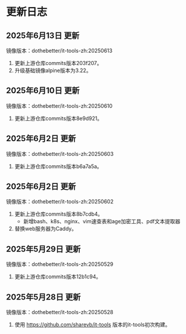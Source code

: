 # 更新日志

## 2025年6月13日 更新
镜像版本：dothebetter/it-tools-zh:20250613
1. 更新上游仓库commits版本203f207。
2. 升级基础镜像alpine版本为3.22。

## 2025年6月10日 更新
镜像版本：dothebetter/it-tools-zh:20250610
1. 更新上游仓库commits版本8e9d921。

## 2025年6月2日 更新
镜像版本：dothebetter/it-tools-zh:20250603
1. 更新上游仓库commits版本b6a7a5a。

## 2025年6月2日 更新
镜像版本：dothebetter/it-tools-zh:20250602
1. 更新上游仓库commits版本8b7cdb4。
	- 新增bash、k8s、nginx、vim速查表和age加密工具、pdf文本提取器
2. 替换web服务器为Caddy。

## 2025年5月29日 更新
镜像版本：dothebetter/it-tools-zh:20250529
1. 更新上游仓库commits版本12b1c94。

## 2025年5月28日 更新
镜像版本：dothebetter/it-tools-zh:20250528
1. 使用 https://github.com/sharevb/it-tools 版本的it-tools初次构建。